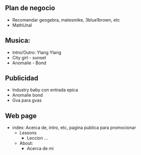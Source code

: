 ## Plan de negocio

- Recomendar geogebra, matesmike, 3blue1brown, etc
- MathUnal

## Musica:
- Intro/Outro: Ylang Ylang
- City girl - sunset
- Anomalie - Bond

## Publicidad

- Industry baby con entrada epica
- Anomalie bond
- Gva para gvas

## Web page

- index: Acerca de, intro, etc, pagina publica para promocionar
    - Lessons
        - Leccion ...
    - About:
        - Acerca de mi